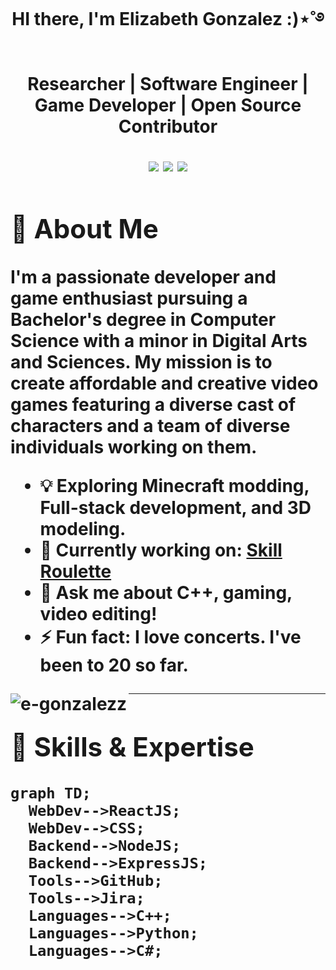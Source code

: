 <h1 align="center">HI there, I'm Elizabeth Gonzalez :)⋆˚࿔</h1><h1><UNIVERSE AI</h1>
<p align="center">
  <b>Researcher | Software Engineer | Game Developer | Open Source Contributor </b>  
</p>
<p align="center">
  <a href="https://github.com/Srishti44-g"><img src="https://img.shields.io/github/followers/e-gonzalezz?label=GitHub&style=social" /></a>
  <a href="https://www.linkedin.com/in/elizabethgonzalez"><img src="https://img.shields.io/badge/LinkedIn-blue?style=flat&logo=linkedin" /></a>
  <a href="mailto:elyglez05@outlook.com"><img src="https://img.shields.io/badge/Email-D14836?style=flat&logo=gmail&logoColor=white" /></a>
</p>


## 🚀 About Me

I'm a passionate developer and game enthusiast pursuing a Bachelor's degree in Computer Science with a minor in Digital Arts and Sciences. My mission is to create affordable and creative video games featuring a diverse cast of characters and a team of diverse individuals working on them.

- 💡 Exploring Minecraft modding, Full-stack development, and 3D modeling.
- 🔭 Currently working on: [Skill Roulette](https://github.com/Warnocke/Skill-Roulette)
- 💬 Ask me about **C++, gaming, video editing!**
- ⚡ Fun fact: **I love concerts. I've been to 20 so far.**
<p><img align="left" src="https://github-readme-stats.vercel.app/api/top-langs?username=e-gonzalezz&show_icons=true&locale=en&layout=compact" alt="e-gonzalezz" /></p>

---

## 🧠 Skills & Expertise

```mermaid
graph TD;
  WebDev-->ReactJS;
  WebDev-->CSS;
  Backend-->NodeJS;
  Backend-->ExpressJS;
  Tools-->GitHub;
  Tools-->Jira;
  Languages-->C++;
  Languages-->Python;
  Languages-->C#;

